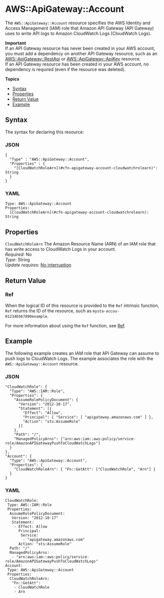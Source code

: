 # AWS::ApiGateway::Account<a name="aws-resource-apigateway-account"></a>

The `AWS::ApiGateway::Account` resource specifies the AWS Identity and Access Management \(IAM\) role that Amazon API Gateway \(API Gateway\) uses to write API logs to Amazon CloudWatch Logs \(CloudWatch Logs\)\.

**Important**  
If an API Gateway resource has never been created in your AWS account, you must add a dependency on another API Gateway resource, such as an [AWS::ApiGateway::RestApi](aws-resource-apigateway-restapi.md) or [AWS::ApiGateway::ApiKey](aws-resource-apigateway-apikey.md) resource\.  
If an API Gateway resource has been created in your AWS account, no dependency is required \(even if the resource was deleted\)\.

**Topics**
+ [Syntax](#aws-resource-apigateway-account-syntax)
+ [Properties](#aws-resource-apigateway-account-properties)
+ [Return Value](#aws-resource-apigateway-account-returnvalues)
+ [Example](#aws-resource-apigateway-account-examples)

## Syntax<a name="aws-resource-apigateway-account-syntax"></a>

The syntax for declaring this resource:

### JSON<a name="aws-resource-apigateway-account-syntax.json"></a>

```
{
  "Type" : "AWS::ApiGateway::Account",
  "Properties" : {
    "[CloudWatchRoleArn](#cfn-apigateway-account-cloudwatchrolearn)": String
  }
}
```

### YAML<a name="aws-resource-apigateway-account-syntax.yaml"></a>

```
Type: AWS::ApiGateway::Account
Properties: 
  [CloudWatchRoleArn](#cfn-apigateway-account-cloudwatchrolearn): String
```

## Properties<a name="aws-resource-apigateway-account-properties"></a>

`CloudWatchRoleArn`  <a name="cfn-apigateway-account-cloudwatchrolearn"></a>
The Amazon Resource Name \(ARN\) of an IAM role that has write access to CloudWatch Logs in your account\.  
*Required*: No  
*Type*: String  
*Update requires*: [No interruption](using-cfn-updating-stacks-update-behaviors.md#update-no-interrupt)

## Return Value<a name="aws-resource-apigateway-account-returnvalues"></a>

### Ref<a name="w2922ab1c21c10c19c13c13b2"></a>

When the logical ID of this resource is provided to the `Ref` intrinsic function, `Ref` returns the ID of the resource, such as `mysta-accou-01234b567890example`\.

For more information about using the `Ref` function, see [Ref](intrinsic-function-reference-ref.md)\.

## Example<a name="aws-resource-apigateway-account-examples"></a>

The following example creates an IAM role that API Gateway can assume to push logs to CloudWatch Logs\. The example associates the role with the `AWS::ApiGateway::Account` resource\.

### JSON<a name="aws-resource-apigateway-account-examples.json"></a>

```
"CloudWatchRole": {
  "Type": "AWS::IAM::Role",
  "Properties": {
    "AssumeRolePolicyDocument": {
      "Version": "2012-10-17",
      "Statement": [{
        "Effect": "Allow",
        "Principal": { "Service": [ "apigateway.amazonaws.com" ] },
        "Action": "sts:AssumeRole"
      }]
    },
    "Path": "/",
    "ManagedPolicyArns": ["arn:aws:iam::aws:policy/service-role/AmazonAPIGatewayPushToCloudWatchLogs"]
  }
},
"Account": {
  "Type": "AWS::ApiGateway::Account",
  "Properties": {
    "CloudWatchRoleArn": { "Fn::GetAtt": ["CloudWatchRole", "Arn"] }
  }
}
```

### YAML<a name="aws-resource-apigateway-account-examples.yaml"></a>

```
CloudWatchRole: 
 Type: AWS::IAM::Role
 Properties: 
  AssumeRolePolicyDocument: 
   Version: "2012-10-17"
   Statement: 
    - Effect: Allow
      Principal: 
       Service: 
        - "apigateway.amazonaws.com"
      Action: "sts:AssumeRole"
  Path: "/"
  ManagedPolicyArns: 
   - "arn:aws:iam::aws:policy/service-role/AmazonAPIGatewayPushToCloudWatchLogs"
Account: 
 Type: AWS::ApiGateway::Account
 Properties: 
  CloudWatchRoleArn: 
   "Fn::GetAtt": 
    - CloudWatchRole
    - Arn
```